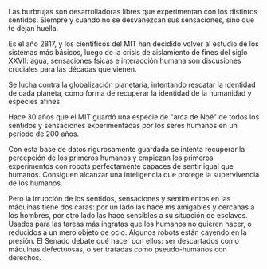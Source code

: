 Las burbrujas son desarrolladoras libres que experimentan con los distintos sentidos. Siempre y cuando no se desvanezcan sus sensaciones, sino que te dejan huella.

Es el año 2817, y los científicos del MIT han decidido volver al estudio de los sistemas más básicos, luego de la crisis de aislamiento de fines del siglo XXVII: agua, sensaciones fsicas e interacción humana son discusiones cruciales para las décadas que vienen.

Se lucha contra la globalización planetaria, intentando rescatar la identidad de cada planeta, como forma de recuperar la identidad de la humanidad y especies afines.

Hace 30 años que el MIT guardó una especie de "arca de Noé" de todos los sentidos y sensaciones experimentadas por los seres humanos en un periodo de 200 años.

Con esta base de datos rigurosamente guardada se intenta recuperar la percepción de los primeros humanos y empiezan los primeros experimentos con robots perfectamente capaces de sentir igual que humanos. Consiguen alcanzar una inteligencia que protege la supervivencia de los humanos.

Pero la irrupción de los sentidos, sensaciones y sentimientos en las máquinas tiene dos caras: por un lado las hace ms amigables y cercanas a los hombres, por otro lado las hace sensibles a su situación de esclavos. Usados para las tareas más ingratas que los humanos no quieren hacer, o reducidos a un mero objeto de ocio. Algunos robots están cayendo en la presión. El Senado debate qué hacer con ellos: ser descartados como máquinas defectuosas, o ser tratadas como pseudo-humanos con derechos.
